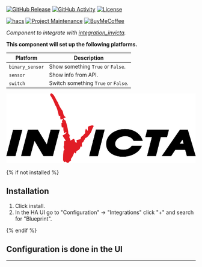 [![GitHub Release][releases-shield]][releases]
[![GitHub Activity][commits-shield]][commits]
[![License][license-shield]][license]

[![hacs][hacsbadge]][hacs]
[![Project Maintenance][maintenance-shield]][user_profile]
[![BuyMeCoffee][buymecoffeebadge]][buymecoffee]


_Component to integrate with [integration_invicta][integration_invicta]._

**This component will set up the following platforms.**

Platform | Description
-- | --
`binary_sensor` | Show something `True` or `False`.
`sensor` | Show info from API.
`switch` | Switch something `True` or `False`.

![logo][logoimg]

{% if not installed %}
## Installation

1. Click install.
1. In the HA UI go to "Configuration" -> "Integrations" click "+" and search for "Blueprint".

{% endif %}


## Configuration is done in the UI

<!---->

***

[integration_invicta]: https://github.com/docteurzoidberg/ha-invicta
[buymecoffee]: https://www.buymeacoffee.com/drzoid
[buymecoffeebadge]: https://img.shields.io/badge/buy%20me%20a%20coffee-donate-yellow.svg?style=for-the-badge
[commits-shield]: https://img.shields.io/github/commit-activity/y/docteurzoidberg/ha-invicta.svg?style=for-the-badge
[commits]: https://github.com/docteurzoidberg/ha-invicta/commits/master
[hacs]: https://github.com/custom-components/hacs
[hacsbadge]: https://img.shields.io/badge/HACS-Custom-orange.svg?style=for-the-badge
[logoimg]: logo_invicta.png
[license]: https://github.com/docteurzoidberg/ha-invicta/blob/main/LICENSE
[license-shield]: https://img.shields.io/github/license/docteurzoidberg/ha-invicta.svg?style=for-the-badge
[maintenance-shield]: https://img.shields.io/badge/maintainer-DrZoid-blue.svg?style=for-the-badge
[releases-shield]: https://img.shields.io/github/release/docteurzoidberg/ha-invicta.svg?style=for-the-badge
[releases]: https://github.com/docteurzoidberg/ha-invicta/releases
[user_profile]: https://github.com/docteurzoidberg
